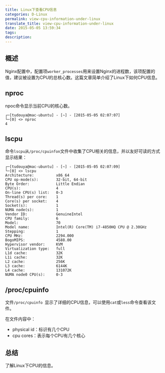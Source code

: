 ```yaml
---
title: Linux下查看CPU信息
categories: D-Linux
permalink: view-cpu-information-under-linux
translate_title: view-cpu-information-under-linux
date: 2015-05-05 13:59:34
tags:
description:
---
```

## 概述
Nginx配置中，配置项`worker_processes`用来设置Nginx的进程数，该项配置的值，建议被设置为CPU的总核心数。这篇文章简单介绍了Linux下如何CPU信息。

## nproc
npoc命令显示当前CPU的核心数。
```
┌─[tudouya@mac-ubuntu] - [~] - [2015-05-05 02:07:07]
└─[0] <> nproc
4
```

## lscpu
命令`lscpu`从`/proc/cpuinfon`文件中收集了CPU相关的信息，并以友好可读的方式显示结果：
```
┌─[tudouya@mac-ubuntu] - [~] - [2015-05-05 02:07:09]
└─[0] <> lscpu
Architecture:          x86_64
CPU op-mode(s):        32-bit, 64-bit
Byte Order:            Little Endian
CPU(s):                4
On-line CPU(s) list:   0-3
Thread(s) per core:    1
Core(s) per socket:    4
Socket(s):             1
NUMA node(s):          1
Vendor ID:             GenuineIntel
CPU family:            6
Model:                 70
Model name:            Intel(R) Core(TM) i7-4850HQ CPU @ 2.30GHz
Stepping:              1
CPU MHz:               2294.000
BogoMIPS:              4588.00
Hypervisor vendor:     KVM
Virtualization type:   full
L1d cache:             32K
L1i cache:             32K
L2 cache:              256K
L3 cache:              6144K
L4 cache:              131072K
NUMA node0 CPU(s):     0-3
```

## /proc/cpuinfo
文件`/proc/cpuinfo `显示了详细的CPU信息，可以使用`cat`或`less`命令查看该文件。

在文件内容中：
* physical id：标识有几个CPU
* cpu cores：表示每个CPU有几个核心

## 总结
了解Linux下CPU的信息。
<br />